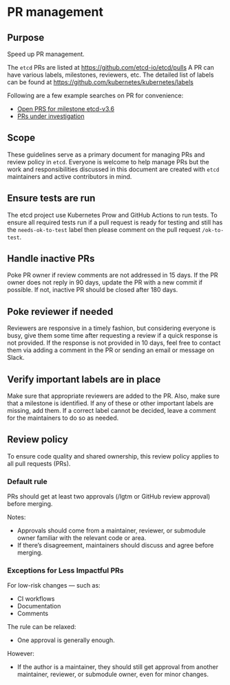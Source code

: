# PR management

## Purpose

Speed up PR management.

The `etcd` PRs are listed at https://github.com/etcd-io/etcd/pulls
A PR can have various labels, milestones, reviewers, etc. The detailed list of labels can be found at
https://github.com/kubernetes/kubernetes/labels

Following are a few example searches on PR for convenience:
* [Open PRS for milestone etcd-v3.6](https://github.com/etcd-io/etcd/pulls?utf8=%E2%9C%93&q=is%3Apr+is%3Aopen+milestone%3Aetcd-v3.6)
* [PRs under investigation](https://github.com/etcd-io/etcd/labels/Investigating)

## Scope

These guidelines serve as a primary document for managing PRs and review policy in `etcd`. Everyone is welcome to help manage PRs but the work and responsibilities discussed in this document are created with `etcd` maintainers and active contributors in mind.

## Ensure tests are run

The etcd project use Kubernetes Prow and GitHub Actions to run tests. To ensure all required tests run if a pull request is ready for testing and still has the `needs-ok-to-test` label then please comment on the pull request `/ok-to-test`.

## Handle inactive PRs
Poke PR owner if review comments are not addressed in 15 days. If the PR owner does not reply in 90 days, update the PR with a new commit if possible. If not, inactive PR should be closed after 180 days.

## Poke reviewer if needed

Reviewers are responsive in a timely fashion, but considering everyone is busy, give them some time after requesting a review if a quick response is not provided. If the response is not provided in 10 days, feel free to contact them via adding a comment in the PR or sending an email or message on Slack.

## Verify important labels are in place

Make sure that appropriate reviewers are added to the PR. Also, make sure that a milestone is identified. If any of these or other important labels are missing, add them. If a correct label cannot be decided, leave a comment for the maintainers to do so as needed.

## Review policy

To ensure code quality and shared ownership, this review policy applies to all pull requests (PRs).

### Default rule

PRs should get at least two approvals (/lgtm or GitHub review approval) before merging.

Notes:

* Approvals should come from a maintainer, reviewer, or submodule owner familiar with the relevant code or area.
* If there’s disagreement, maintainers should discuss and agree before merging.

### Exceptions for Less Impactful PRs

For low-risk changes — such as:

* CI workflows
* Documentation
* Comments

The rule can be relaxed:

* One approval is generally enough.

However:

* If the author is a maintainer, they should still get approval from another maintainer, reviewer, or submodule owner, even for minor changes.
